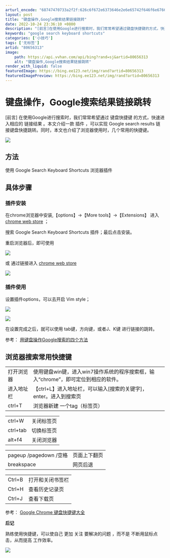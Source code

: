 ```yaml
---
arturl_encode: "68747470733a2f2f:626c6f672e6373646e2e6e65742f646f6e6766616e6731326e:2f61727469636c652f64657461696c732f3830363536333133"
layout: post
title: "键盘操作,Google搜索结果链接跳转"
date: 2022-10-24 23:36:10 +0800
description: "[前言]在使用Google进行搜索时，我们常常希望通过键盘快捷键的方式，快速进入相应的链接结果。本文"
keywords: "google search keyboard shortcuts"
categories: ['小技巧']
tags: ['无标签']
artid: "80656313"
image:
    path: https://api.vvhan.com/api/bing?rand=sj&artid=80656313
    alt: "键盘操作,Google搜索结果链接跳转"
render_with_liquid: false
featuredImage: https://bing.ee123.net/img/rand?artid=80656313
featuredImagePreview: https://bing.ee123.net/img/rand?artid=80656313
---
```


# 键盘操作，Google搜索结果链接跳转

[前言]
在使用Google进行搜索时，我们常常希望通过
键盘快捷键
的方式，快速进入相应的
链接结果
。本文介绍一款
插件
，可以实现 Google search results 链接键盘快捷跳转。同时，本文也介绍了浏览器使用时，几个常用的快捷键。

![](https://i-blog.csdnimg.cn/blog_migrate/967332e4da8dcb919330f5eac60e5bb5.png)

## 方法

使用
Google Search Keyboard Shortcuts
浏览器插件

## 具体步骤

### 插件安装

在chrome浏览器中安装,【options】→【More tools】→【Extensions】 进入
[chrome web store](https://chrome.google.com/webstore/category/extensions?hl=en-US)
；

搜索
Google Search Keyboard Shortcuts
插件；最后点击安装。

重启浏览器后，即可使用

![](https://i-blog.csdnimg.cn/blog_migrate/619eb08a20ab75db0f35feb52d63a1f2.png)

或 通过链接进入
[chrome web store](https://chrome.google.com/webstore/category/extensions?hl=en-US)

![](https://i-blog.csdnimg.cn/blog_migrate/b2fa2fae78e9f4a82dc1e0e98b0dd4b2.png)

### 插件使用

设置插件options，可以去开启 Vim style；

![](https://i-blog.csdnimg.cn/blog_migrate/b59bcaa091985fde0818d9040139b9bf.png)

![](https://i-blog.csdnimg.cn/blog_migrate/9f19563fd7902ceaf78d9e279c526b59.png)

在设置完成之后，就可以使用 tab键，方向键，或者J、K键 进行链接的跳转。

参考：
[用键盘操作Google搜索的四个方法](https://www.cnbeta.com/articles/tech/82988.htm)

## 浏览器搜索常用快捷键

|  |  |
| --- | --- |
| 打开浏览器 | 使用键盘win键，进入win7操作系统的程序搜索框，输入“chrome”，即可定位到相应的软件。 |
| 进入地址栏 | 【ctrl+L】进入地址栏，可以输入[搜索的关键字]，enter。进入到搜索页 |
| ctrl+T | 浏览器新建 一个tag（标签页） |

|  |  |
| --- | --- |
| ctrl+W | 关闭标签页 |
| ctrl+tab | 切换标签页 |
| alt+f4 | 关闭浏览器 |

|  |  |
| --- | --- |
| pageup  /pagedown  /空格 | 页面上下翻页 |
| breakspace | 网页后退 |

|  |  |
| --- | --- |
| Ctrl+B | 打开和关闭书签栏 |
| Ctrl+H | 查看历史记录页 |
| Ctrl+J | 查看下载页 |

参考：
[Google Chrome 键盘快捷键大全](https://blog.csdn.net/magus_yang/article/details/2894474)

**后记**

熟练使用快捷键，可以使自己 更加
关注 要解决的问题
，而不是 不断用鼠标点击，从而提高 工作效率。

![](https://i-blog.csdnimg.cn/blog_migrate/788b59e8e9bc8424785ed204be84ec3f.png)
